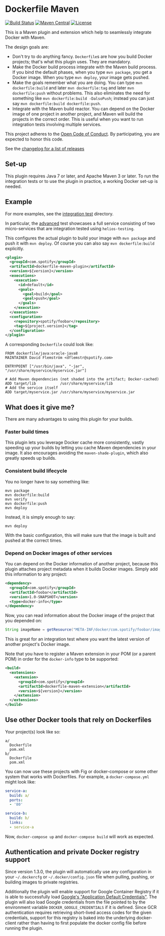 # Dockerfile Maven

[![Build Status](https://travis-ci.org/spotify/dockerfile-maven.svg?branch=master)](https://travis-ci.org/spotify/dockerfile-maven)
[![Maven Central](https://img.shields.io/maven-central/v/com.spotify/dockerfile-maven.svg)](https://search.maven.org/#search%7Cga%7C1%7Cg%3A%22com.spotify%22%20dockerfile-maven)
[![License](https://img.shields.io/github/license/spotify/dockerfile-maven.svg)](LICENSE)

This is a Maven plugin and extension which help to seamlessly
integrate Docker with Maven.

The design goals are:

  - Don't try to do anything fancy.  `Dockerfile`s are how you build
    Docker projects; that's what this plugin uses.  They are
    mandatory.
  - Make the Docker build process integrate with the Maven build
    process.  If you bind the default phases, when you type `mvn
    package`, you get a Docker image.  When you type `mvn deploy`,
    your image gets pushed.
  - Make the goals remember what you are doing.  You can type `mvn
    dockerfile:build` and later `mvn dockerfile:tag` and later `mvn
    dockerfile:push` without problems.  This also eliminates the need
    for something like `mvn dockerfile:build -DalsoPush`; instead you
    can just say `mvn dockerfile:build dockerfile:push`.
  - Integrate with the Maven build reactor.  You can depend on the
    Docker image of one project in another project, and Maven will
    build the projects in the correct order.  This is useful when you
    want to run integration tests involving multiple services.

This project adheres to the [Open Code of Conduct][code-of-conduct].
By participating, you are expected to honor this code.

See the [changelog for a list of releases][changelog]

[code-of-conduct]: https://github.com/spotify/code-of-conduct/blob/master/code-of-conduct.md
[changelog]: CHANGELOG.md

## Set-up

This plugin requires Java 7 or later, and Apache Maven 3 or later.  To
run the integration tests or to use the plugin in practice, a working
Docker set-up is needed.

## Example

For more examples, see the [integration test](./plugin/src/it) directory.

In particular, the [advanced](./plugin/src/it/advanced) test showcases a
full service consisting of two micro-services that are integration
tested using `helios-testing`.

This configures the actual plugin to build your image with `mvn
package` and push it with `mvn deploy`.  Of course you can also say
`mvn dockerfile:build` explicitly.

```xml
<plugin>
  <groupId>com.spotify</groupId>
  <artifactId>dockerfile-maven-plugin</artifactId>
  <version>${version}</version>
  <executions>
    <execution>
      <id>default</id>
      <goals>
        <goal>build</goal>
        <goal>push</goal>
      </goals>
    </execution>
  </executions>
  <configuration>
    <repository>spotify/foobar</repository>
    <tag>${project.version}</tag>
  </configuration>
</plugin>
```

A corresponding `Dockerfile` could look like:

```
FROM dockerfile/java:oracle-java8
MAINTAINER David Flemström <dflemstr@spotify.com>

ENTRYPOINT ["/usr/bin/java", "-jar", "/usr/share/myservice/myservice.jar"]

# Add Maven dependencies (not shaded into the artifact; Docker-cached)
ADD target/lib           /usr/share/myservice/lib
# Add the service itself
ADD target/myservice.jar /usr/share/myservice/myservice.jar
```

## What does it give me?

There are many advantages to using this plugin for your builds.

### Faster build times

This plugin lets you leverage Docker cache more consistently, vastly
speeding up your builds by letting you cache Maven dependencies in
your image.  It also encourages avoiding the `maven-shade-plugin`,
which also greatly speeds up builds.

### Consistent build lifecycle

You no longer have to say something like:

    mvn package
    mvn dockerfile:build
    mvn verify
    mvn dockerfile:push
    mvn deploy

Instead, it is simply enough to say:

    mvn deploy

With the basic configuration, this will make sure that the image is
built and pushed at the correct times.

### Depend on Docker images of other services

You can depend on the Docker information of another project, because
this plugin attaches project metadata when it builds Docker images.
Simply add this information to any project:

```xml
<dependency>
  <groupId>com.spotify</groupId>
  <artifactId>foobar</artifactId>
  <version>1.0-SNAPSHOT</version>
  <type>docker-info</type>
</dependency>
```

Now, you can read information about the Docker image of the project
that you depended on:

```java
String imageName = getResource("META-INF/docker/com.spotify/foobar/image-name");
```

This is great for an integration test where you want the latest
version of another project's Docker image.

Note that you have to register a Maven extension in your POM (or a
parent POM) in order for the `docker-info` type to be supported:

```xml
<build>
  <extensions>
    <extension>
      <groupId>com.spotify</groupId>
      <artifactId>dockerfile-maven-extension</artifactId>
      <version>${version}</version>
    </extension>
  </extensions>
</build>
```

## Use other Docker tools that rely on Dockerfiles

Your project(s) look like so:

```
a/
  Dockerfile
  pom.xml
b/
  Dockerfile
  pom.xml
```

You can now use these projects with Fig or docker-compose or some
other system that works with Dockerfiles.  For example, a
`docker-compose.yml` might look like:

```yaml
service-a:
  build: a/
  ports:
  - '80'

service-b:
  build: b/
  links:
  - service-a
```

Now, `docker-compose up` and `docker-compose build` will work as
expected.

## Authentication and private Docker registry support

Since version 1.3.0, the plugin will automatically use any configuration in
your `~/.dockercfg` or `~/.docker/config.json` file when pulling, pushing, or
building images to private registries.

Additionally the plugin will enable support for Google Container Registry if it
is able to successfully load [Google's "Application Default Credentials"][ADC].
The plugin will also load Google credentials from the file pointed to by the
environment variable `DOCKER_GOOGLE_CREDENTIALS` if it is defined. Since GCR
authentication requires retrieving short-lived access codes for the given
credentials, support for this registry is baked into the underlying
docker-client rather than having to first populate the docker config file
before running the plugin.

[ADC]: https://developers.google.com/identity/protocols/application-default-credentials
